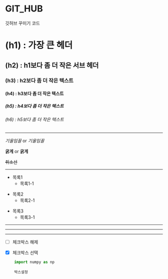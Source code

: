 # GIT_HUB
깃허브 꾸미기 코드 

# (h1) : 가장 큰 헤더
## (h2) : h1보다 좀 더 작은 서브 헤더
### (h3) : h2보다 좀 더 작은 텍스트
#### (h4) : h3보다 좀 더 작은 텍스트
##### (h5) : h4보다 좀 더 작은 텍스트
###### (h6) : h5보다 좀 더 작은 텍스트

---

*기울임꼴* or _기울임꼴_

**굵게** or __굵게__

~~취소선~~

---

- 목록1
   - 목록1-1

* 목록2
  * 목록2-1

+ 목록3
  + 목록3-1 

--- 
___

***

- [ ] 체크박스 해제
- [x] 체크박스 선택


``` python
	import numpy as np
```



``` 언어
	박스설정

````
